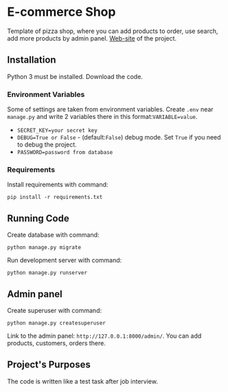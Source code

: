 # E-commerce Shop

Template of pizza shop, where you can add products to order, use search, add more products by admin panel.
[Web-site](https://elsakov91.pythonanywhere.com/) of the project.

## Installation

Python 3 must be installed. Download the code.

### Environment Variables 

Some of settings are taken from environment variables. Create `.env` near `manage.py` and write 2 variables there in this format:`VARIABLE=value`.

- `SECRET_KEY=your secret key`
- `DEBUG=True or False` - (default:`False`) debug mode. Set `True` if you need to debug the project.
- `PASSWORD=password from database`

### Requirements

Install requirements with command:
```
pip install -r requirements.txt
```

## Running Code

Create database with command:
```
python manage.py migrate
```

Run development server with command:
```
python manage.py runserver
```

## Admin panel 

Create superuser with command:
```
python manage.py createsuperuser
```

Link to the admin panel: `http://127.0.0.1:8000/admin/`. 
You can add products, customers, orders there. 

## Project's Purposes

The code is written like a test task after job interview.
